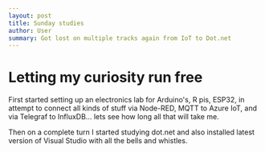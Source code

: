 ```yaml
---
layout: post
title: Sunday studies
author: User
summary: Got lost on multiple tracks again from IoT to Dot.net
---
```

# Letting my curiosity run free
First started setting up an electronics lab for Arduino's, R pis, ESP32, in attempt to connect all kinds of stuff via Node-RED, MQTT to Azure IoT, and via Telegraf to InfluxDB... lets see how long all that will take me.

Then on a complete turn I started studying dot.net and also installed latest version of Visual Studio with all the bells and whistles.